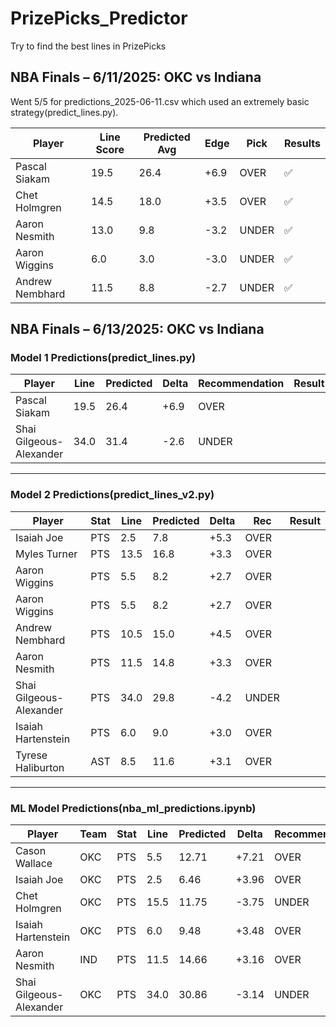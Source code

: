 # PrizePicks_Predictor
Try to find the best lines in PrizePicks

## NBA Finals – 6/11/2025: OKC vs Indiana

Went 5/5 for predictions_2025-06-11.csv which used an extremely basic strategy(predict_lines.py).

| Player            | Line Score | Predicted Avg | Edge  | Pick   | Results |
|-------------------|------------|----------------|--------|--------|---------|
| Pascal Siakam     | 19.5       | 26.4           | +6.9   | OVER   | ✅       |
| Chet Holmgren     | 14.5       | 18.0           | +3.5   | OVER   | ✅       |
| Aaron Nesmith     | 13.0       | 9.8            | -3.2   | UNDER  | ✅       |
| Aaron Wiggins     | 6.0        | 3.0            | -3.0   | UNDER  | ✅       |
| Andrew Nembhard   | 11.5       | 8.8            | -2.7   | UNDER  | ✅       |
 

## NBA Finals – 6/13/2025: OKC vs Indiana

### Model 1 Predictions(predict_lines.py)

| Player                  | Line | Predicted | Delta | Recommendation | Result |
|-------------------------|------|-----------|--------|----------------|--------|
| Pascal Siakam           | 19.5 | 26.4      | +6.9   | OVER           |        |
| Shai Gilgeous-Alexander | 34.0 | 31.4      | -2.6   | UNDER          |        |

---

### Model 2 Predictions(predict_lines_v2.py)

| Player                  | Stat | Line | Predicted | Delta | Rec   | Result |
|-------------------------|------|------|-----------|--------|--------|--------|
| Isaiah Joe              | PTS  | 2.5  | 7.8       | +5.3   | OVER   |        |
| Myles Turner            | PTS  | 13.5 | 16.8      | +3.3   | OVER   |        |
| Aaron Wiggins           | PTS  | 5.5  | 8.2       | +2.7   | OVER   |        |
| Aaron Wiggins           | PTS  | 5.5  | 8.2       | +2.7   | OVER   |        |
| Andrew Nembhard         | PTS  | 10.5 | 15.0      | +4.5   | OVER   |        |
| Aaron Nesmith           | PTS  | 11.5 | 14.8      | +3.3   | OVER   |        |
| Shai Gilgeous-Alexander | PTS  | 34.0 | 29.8      | -4.2   | UNDER  |        |
| Isaiah Hartenstein      | PTS  | 6.0  | 9.0       | +3.0   | OVER   |        |
| Tyrese Haliburton       | AST  | 8.5  | 11.6      | +3.1   | OVER   |        |

---

### ML Model Predictions(nba_ml_predictions.ipynb)

| Player                  | Team | Stat | Line | Predicted | Delta | Recommendation | Result |
|-------------------------|------|------|------|-----------|--------|----------------|--------|
| Cason Wallace           | OKC  | PTS  | 5.5  | 12.71     | +7.21  | OVER           |        |
| Isaiah Joe              | OKC  | PTS  | 2.5  | 6.46      | +3.96  | OVER           |        |
| Chet Holmgren           | OKC  | PTS  | 15.5 | 11.75     | -3.75  | UNDER          |        |
| Isaiah Hartenstein      | OKC  | PTS  | 6.0  | 9.48      | +3.48  | OVER           |        |
| Aaron Nesmith           | IND  | PTS  | 11.5 | 14.66     | +3.16  | OVER           |        |
| Shai Gilgeous-Alexander | OKC  | PTS  | 34.0 | 30.86     | -3.14  | UNDER          |        |
